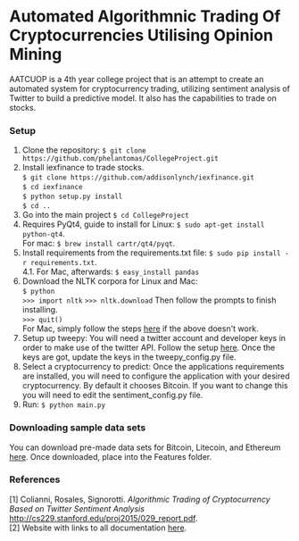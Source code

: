   
  
# Automated Algorithmnic Trading Of Cryptocurrencies Utilising Opinion Mining

AATCUOP is a 4th year college project that is an attempt to create an automated system for cryptocurrency trading, utilizing sentiment analysis of Twitter to build a predictive model. It also has the capabilities to trade on stocks.

### Setup
1. Clone the repository: `$ git clone https://github.com/phelantomas/CollegeProject.git`
2. Install iexfinance to trade stocks.    
`$ git clone https://github.com/addisonlynch/iexfinance.git`     
`$ cd iexfinance`     
`$ python setup.py install`     
`$ cd ..`    
3. Go into the main project `$ cd CollegeProject`  
4. Requires PyQt4, guide to install for Linux: `$ sudo apt-get install python-qt4`.   
For mac: `$ brew install cartr/qt4/pyqt`.   
5. Install requirements from the requirements.txt file:
`$ sudo pip install -r requirements.txt`.   
	4.1. For Mac, afterwards: `$ easy_install pandas`   
6. Download the NLTK corpora for Linux and Mac:   
`$ python`   
`>>> import nltk` 
`>>> nltk.download`
Then follow the prompts to finish installing.  
`>>> quit()`  
For Mac, simply follow the steps [here](http://nlpworkgroup.postach.io/post/install-nltk-for-python-2-7-on-mac-osx) if the above doesn't work.  
7. Setup up tweepy:
You will need a twitter account and developer keys in order to make use of the twitter API. Follow the setup [here](https://dev.twitter.com/twitterkit/android/advanced-setup). Once the keys are got, update the keys in the tweepy_config.py file.
8. Select a cryptocurrency to predict:
Once the applications requirements are installed, you will need to configure the application with your desired cryptocurrency. By default it chooses Bitcoin. If you want to change this you will need to edit the sentiment_config.py file.
9. Run: `$ python main.py`

### Downloading sample data sets
You can download pre-made data sets for Bitcoin, Litecoin, and Ethereum [here](https://drive.google.com/drive/folders/1HNm2PQ5S0rT9aoI6KvhhNoTgQoOcyU9T). Once downloaded, place into the Features folder.

### References
[1] Colianni, Rosales, Signorotti. *Algorithmic Trading of Cryptocurrency Based on Twitter Sentiment Analysis* http://cs229.stanford.edu/proj2015/029_report.pdf.  
[2] Website with links to all documentation [here](http://glasnost.itcarlow.ie/~softeng4/C00192548/index.html).
